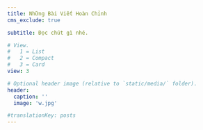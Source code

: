 ```yaml
---
title: Những Bài Viết Hoàn Chỉnh
cms_exclude: true

subtitle: Đọc chút gì nhé.

# View.
#   1 = List
#   2 = Compact
#   3 = Card
view: 3

# Optional header image (relative to `static/media/` folder).
header:
  caption: ''
  image: 'w.jpg'

#translationKey: posts
---
```


